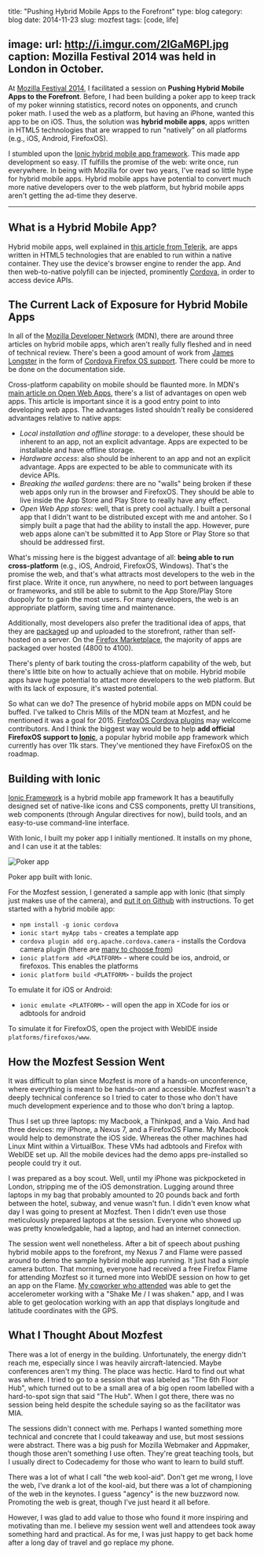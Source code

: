 title: "Pushing Hybrid Mobile Apps to the Forefront"
type: blog
category: blog
date: 2014-11-23
slug: mozfest
tags: [code, life]

image:
    url: http://i.imgur.com/2IGaM6Pl.jpg
    caption: Mozilla Festival 2014 was held in London in October.
---

At [Mozilla Festival 2014](http://2014.mozillafestival.org), I facilitated a
session on **Pushing Hybrid Mobile Apps to the Forefront**. Before,
I had been building a poker app to keep track of my poker winning statistics,
record notes on opponents, and crunch poker math. I used the web as a platform,
but having an iPhone, wanted this app to be on iOS. Thus, the solution was
**hybrid mobile apps**, apps written in HTML5 technologies that are wrapped to
run "natively" on all platforms (e.g., iOS, Android, FirefoxOS).

I stumbled upon the [Ionic hybrid mobile app
framework](http://ionicframework.com/). This made app development
so easy. IT fulfills the promise of the web: write once, run everywhere. In
being with Mozilla for over two years, I've read so little hype for hybrid
mobile apps. Hybrid mobile apps have potential to convert much more native
developers over to the web platform, but hybrid mobile apps aren't getting the
ad-time they deserve.

---

## What is a Hybrid Mobile App?

Hybrid mobile apps, well explained in
[this article from
Telerik](http://blogs.telerik.com/appbuilder/posts/12-06-14/what-is-a-hybrid-mobile-app-),
are apps written in HTML5 technologies that are enabled to run within a native
container. They use the device's browser engine to render the app. And then
web-to-native polyfill can be injected, prominently
[Cordova](http://cordova.apache.org/), in order to access device APIs.

## The Current Lack of Exposure for Hybrid Mobile Apps

In all of the [Mozilla
Developer Network](https://developer.mozilla.org) (MDN), there are around three
articles on hybrid mobile apps, which aren't really fully fleshed and in need
of technical review. There's been a good amount of work from [James
Longster](http://jlongster.com) in the form of [Cordova Firefox OS
support](http://http://mozilla-cordova.github.io/). There could be more to be
done on the documentation side.

Cross-platform capability on mobile should be flaunted more. In MDN's
[main article on Open Web Apps](https://developer.mozilla.org/Apps/Quickstart/Build/Intro_to_open_web_apps),
there's a list of advantages on open web apps. This article is important since
it is a good entry point to into developing web apps. The advantages listed
shouldn't really be considered advantages relative to native apps:

- *Local installation and offline storage*: to a developer, these should be
inherent to an app, not an explicit advantage. Apps are expected to be
installable and have offline storage.
- *Hardware access*: also should be inherent to an app and not an explicit
advantage. Apps are expected to be able to communicate with its device APIs.
- *Breaking the walled gardens*: there are no "walls" being broken if these
web apps only run in the browser and FirefoxOS. They should be able to live
inside the App Store and Play Store to really have any effect.
- *Open Web App stores*: well, that is prety cool actually. I built a personal
app that I didn't want to be distributed except with me and antoher. So I
simply built a page that had the ability to install the app. However, pure web
apps alone can't be submitted it to App Store or Play Store so that should
be addressed first.

What's missing here is the biggest advantage of all: **being able to run
cross-platform** (e.g., iOS, Android, FirefoxOS, Windows). That's the promise
the web, and that's what attracts most developers to the web in the first
place. Write it once, run anywhere, no need to port between languages or
frameworks, and still be able to submit to the App Store/Play Store duopoly for
to gain the most users. For many developers, the web is an appropriate
platform, saving time and maintenance.

Additionally, most developers also prefer the traditional idea of apps, that they are
[packaged](https://developer.mozilla.org/Marketplace/Options/Packaged_apps) up
and uploaded to the storefront, rather than self-hosted on a server.  On the
[Firefox Marketplace](https://marketplace.firefox.com), the majority of apps
are packaged over hosted (4800 to 4100).

There's plenty of bark touting the cross-platform capability of the web, but
there's little bite on how to actually achieve that on mobile. Hybrid mobile
apps have huge potential to attact more developers to the web platform. But
with its lack of exposure, it's wasted potential.

So what can we do? The presence of hybrid mobile apps on MDN could be buffed.
I've talked to Chris Mills of the MDN team at Mozfest, and he mentioned it was
a goal for 2015. [FirefoxOS Cordova plugins](http://mozilla-cordova.github.io/)
may welcome contributors. And I think the biggest way would be to help **add
official FirefoxOS support to [Ionic](https://github.com/driftyco/ionic)**, a
popular hybrid mobile app framework which currently has over 11k stars. They've
mentioned they have FirefoxOS on the roadmap.

## Building with Ionic

[Ionic Framework](http://ionicframework.com/) is a hybrid mobile app framework
It has a beautifully designed set of native-like icons and CSS components,
pretty UI transitions, web components (through Angular directives for now),
build tools, and an easy-to-use command-line interface.

With Ionic, I built my poker app I initially mentioned. It installs on my
phone, and I can use it at the tables:

![Poker app](http://i.imgur.com/IoI7nyol.png)
<div class="page-caption"><span>
  Poker app built with Ionic.
</span></div>

For the Mozfest session, I generated a sample app with Ionic (that simply just
makes use of the camera), and [put it on
Github](https://github.com/ngokevin/mozfest2014/tree/master/mozfestApp) with
instructions. To get started with a hybrid mobile app:

- ```npm install -g ionic cordova```
- ```ionic start myApp tabs``` - creates a template app
- ```cordova plugin add org.apache.cordova.camera``` - installs the Cordova
  camera plugin (there are [many to choose from](http://plugins.cordova.io/))
- ```ionic platform add <PLATFORM>``` - where <PLATFORM> could be ios, android,
  or firefoxos. This enables the platforms
- ```ionic platform build <PLATFORM>``` - builds the project

To emulate it for iOS or Android:

- ```ionic emulate <PLATFORM>``` - will open the app in XCode for ios or
  adbtools for android

To simulate it for FirefoxOS, open the project with WebIDE inside
```platforms/firefoxos/www```.

## How the Mozfest Session Went

It was difficult to plan since Mozfest is more of a hands-on unconference,
where everything is meant to be hands-on and accessible. Mozfest wasn't a
deeply technical conference so I tried to cater to those who don't have much
development experience and to those who don't bring a laptop.

Thus I set up three laptops: my Macbook, a Thinkpad, and a Vaio. And had
three devices: my iPhone, a Nexus 7, and a FirefoxOS Flame. My Macbook would
help to demonstrate the iOS side. Whereas the other machines had Linux Mint
within a VirtualBox. These VMs had adbtools and Firefox with WebIDE set up.
All the mobile devices had the demo apps pre-installed so people could try it
out.

I was prepared as a boy scout. Well, until my iPhone was pickpocketed in
London, stripping me of the iOS demonstration. Lugging around three laptops
in my bag that probably amounted to 20 pounds back and forth between the hotel,
subway, and venue wasn't fun. I didn't even know what day I was going to
present at Mozfest. Then I didn't even use those meticulously prepared laptops
at the session. Everyone who showed up was pretty knowledgable, had a
laptop, and had an internet connection.

The session went well nonetheless. After a bit of speech about
pushing hybrid mobile apps to the forefront, my Nexus 7 and Flame were passed
around to demo the sample hybrid mobile app running. It just had a simple
camera button. That morning, everyone had received a free Firefox Flame for
attending Mozfest so it turned more into WebIDE session on how to get an app on
the Flame. [My coworker who attended](http://muffinresearch.co.uk/) was
able to get the accelerometer working with a "Shake Me / I was shaken." app,
and I was able to get geolocation working with an app that displays longitude
and latitude coordinates with the GPS.

## What I Thought About Mozfest

There was a lot of energy in the building. Unfortunately, the energy didn't
reach me, especially since I was heavily aircraft-latencied. Maybe conferences
aren't my thing. The place was hectic. Hard to find out what was where. I tried
to go to a session that was labeled as "The 6th Floor Hub", which turned out to
be a small area of a big open room labelled with a hard-to-spot sign that said
"The Hub". When I got there, there was no session being held despite the
schedule saying so as the facilitator was MIA.

The sessions didn't connect with me. Perhaps I wanted something more technical
and concrete that I could takeaway and use, but most sessions were abstract.
There was a big push for Mozilla Webmaker and Appmaker, though those aren't
something I use often. They're great teaching tools, but I usually direct to
Codecademy for those who want to learn to build stuff.

There was a lot of what I call "the web kool-aid". Don't get me wrong, I love
the web, I've drank a lot of the kool-aid, but there was a lot of championing
of the web in the keynotes. I guess "agency" is the new buzzword now. Promoting
the web is great, though I've just heard it all before.

However, I was glad to add value to those who found it more inspiring and
motivating than me. I believe my session went well and attendees took away
something hard and practical. As for me, I was just happy to get back home
after a long day of travel and go replace my phone.
